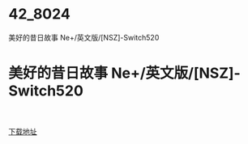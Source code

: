 # 42_8024
美好的昔日故事 Ne+/英文版/[NSZ]-Switch520
# 美好的昔日故事 Ne+/英文版/[NSZ]-Switch520
 <br/></br>
[下载地址](https://www.switch520.cc/article/8024 "下载地址")
<br/></br>

<p><img class="alignnone size-full wp-image-8025" src="https://www.520tuku.tk//2020/12/1608683121-57e6bdd398a2021.jpg" alt=""> <img class="alignnone size-full wp-image-8026" src="https://www.520tuku.tk//2020/12/1608683131-f229775bda08e4c.jpg" alt=""> <img class="alignnone size-full wp-image-8027" src="https://www.520tuku.tk//2020/12/1608683139-ea9f9bfee1aba7d.jpg" alt=""> <img class="alignnone size-full wp-image-8028" src="https://www.520tuku.tk//2020/12/1608683146-f3a6e90a6e970f0.jpg" alt=""></p>
<p>&nbsp;</p>
<p><strong>&nbsp;</strong></p>
<p><strong>&nbsp;</strong></p>
